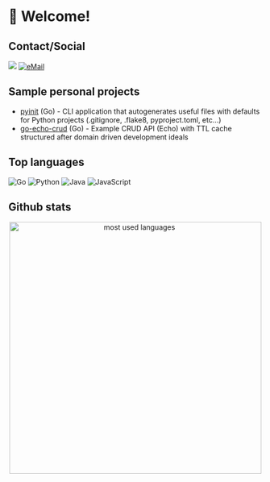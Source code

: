 # 👋 Welcome! <br>

## Contact/Social
<a href="https://www.linkedin.com/in/michael-mims-64765662"><img src="https://img.shields.io/badge/LinkedIn-0077B5?style=for-the-badge&logo=linkedin&logoColor=white"></img></a>
<a href="mailto:mdmims.tech@gmail.com-">
<img alt="eMail" src="https://img.shields.io/badge/mdmims.tech@gmail.com-D14836?style=for-the-badge&logo=gmail&logoColor=white" />
</a>

## Sample personal projects
- [pyinit](https://github.com/mdmims/pyinit) (Go) - CLI application that autogenerates useful files with defaults for Python projects (.gitignore, .flake8, pyproject.toml, etc...)
- [go-echo-crud](https://github.com/mdmims/go-echo-crud) (Go) - Example CRUD API (Echo) with TTL cache structured after domain driven development ideals

## Top languages

![Go](https://img.shields.io/badge/Go-00ADD8?style=for-the-badge&logo=go&logoColor=white)
![Python](https://img.shields.io/badge/python-%230095D5.svg?&style=for-the-badge&logo=python&logoColor=white)
![Java](https://img.shields.io/badge/Java-ED8B00?style=for-the-badge&logo=java&logoColor=white)
![JavaScript](https://img.shields.io/badge/javascript%20-%23323330.svg?&style=for-the-badge&logo=javascript&logoColor=%23F7DF1E&color=3d3919)

## Github stats

<p align="center">
   <img alt="most used languages" width="500px" src="https://github-readme-stats.vercel.app/api/top-langs/?username=mdmims&count_private=true&theme=algolia&bg_color=0,000000,130F40&layout=compact&border_radius=8&langs_count=20&hide=hack,swift,kotlin,objective-c"/>
</p>


<!---
mdmims/mdmims is a ✨ special ✨ repository because its `README.md` (this file) appears on your GitHub profile.
You can click the Preview link to take a look at your changes.
--->
